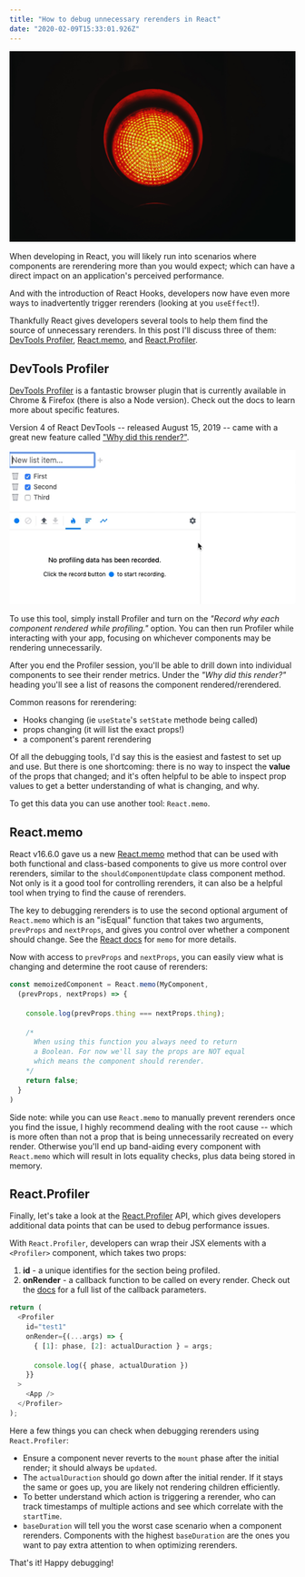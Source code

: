 ```yaml
---
title: "How to debug unnecessary rerenders in React"
date: "2020-02-09T15:33:01.926Z"
---
```


![Stop light.](./stop-light.jpg "Photo by Erwan Hesry on Unsplash.")

When developing in React, you will likely run into scenarios where components are rerendering more than you would expect; which can have a direct impact on an application's perceived performance. 

And with the introduction of React Hooks, developers now have even more ways to inadvertently trigger rerenders (looking at you `useEffect`!).

Thankfully React gives developers several tools to help them find the source of unnecessary rerenders. In this post I'll discuss three of them: [DevTools Profiler](https://reactjs.org/blog/2018/09/10/introducing-the-react-profiler.html), [React.memo](https://reactjs.org/docs/react-api.html#reactmemo), and [React.Profiler](https://reactjs.org/docs/profiler.html).

## DevTools Profiler

[DevTools Profiler](https://reactjs.org/blog/2018/09/10/introducing-the-react-profiler.html) is a fantastic browser plugin that is currently available in Chrome & Firefox (there is also a Node version). Check out the docs to learn more about specific features.

Version 4 of React DevTools -- released August 15, 2019 -- came with a great new feature called ["Why did this render?"](https://github.com/facebook/react/blob/master/packages/react-devtools/CHANGELOG.md#why-did-this-render).

![Animated gif of the Why did this rerender tool](./why-did-this-rerender.gif)

To use this tool, simply install Profiler and turn on the _"Record why each component rendered while profiling."_ option. You can then run Profiler while interacting with your app, focusing on whichever components may be rendering unnecessarily. 

After you end the Profiler session, you'll be able to drill down into individual components to see their render metrics. Under the _"Why did this render?"_ heading you'll see a list of reasons the component rendered/rerendered. 

Common reasons for rerendering: 
- Hooks changing (ie `useState`'s `setState` methode being called)
- props changing (it will list the exact props!)
- a component's parent rerendering

Of all the debugging tools, I'd say this is the easiest and fastest to set up and use. But there is one shortcoming: there is no way to inspect the __value__ of the props that changed; and it's often helpful to be able to inspect prop values to get a better understanding of what is changing, and why. 

To get this data you can use another tool: `React.memo`.

## React.memo

React v16.6.0 gave us a new [React.memo](https://reactjs.org/docs/react-api.html#reactmemo) method that can be used with both functional and class-based components to give us more control over rerenders, similar to the `shouldComponentUpdate` class component method. Not only is it a good tool for controlling rerenders, it can also be a helpful tool when trying to find the cause of rerenders.

The key to debugging rerenders is to use the second optional argument of `React.memo` which is an "isEqual" function that takes two arguments, `prevProps` and `nextProps`, and gives you control over whether a component should change. See the [React docs](https://reactjs.org/docs/react-api.html#reactmemo) for `memo` for more details.

Now with access to `prevProps` and `nextProps`, you can easily view what is changing and determine the root cause of rerenders:

```js
const memoizedComponent = React.memo(MyComponent, 
  (prevProps, nextProps) => {

    console.log(prevProps.thing === nextProps.thing);

    /*
      When using this function you always need to return
      a Boolean. For now we'll say the props are NOT equal 
      which means the component should rerender.
    */
    return false;
  }
)
```

Side note: while you can use `React.memo` to manually prevent rerenders once you find the issue, I highly recommend dealing with the root cause -- which is more often than not a prop that is being unnecessarily recreated on every render. Otherwise you'll end up band-aiding every component with `React.memo` which will result in lots equality checks, plus data being stored in memory. 

## React.Profiler

Finally, let's take a look at the [React.Profiler](https://reactjs.org/docs/profiler.html) API, which gives developers additional data points that can be used to debug performance issues. 

With `React.Profiler`, developers can wrap their JSX elements with a `<Profiler>` component, which takes two props:

1. __id__ - a unique identifies for the section being profiled.
1. __onRender__ - a callback function to be called on every render. Check out the [docs](https://reactjs.org/docs/profiler.html#onrender-callback) for a full list of the callback parameters.

```js
return (
  <Profiler 
    id="test1" 
    onRender={(...args) => {
      { [1]: phase, [2]: actualDuraction } = args;

      console.log({ phase, actualDuration })
    }}
  >
    <App />
  </Profiler>
);

```

Here a few things you can check when debugging rerenders using `React.Profiler`:

- Ensure a component never reverts to the `mount` phase after the initial render; it should always be `updated`.
- The `actualDuraction` should go down after the initial render. If it stays the same or goes up, you are likely not rendering children efficiently.
- To better understand which action is triggering a rerender, who can track timestamps of multiple actions and see which correlate with the `startTime`.
- `baseDuration` will tell you the worst case scenario when a component rerenders. Components with the highest `baseDuration` are the ones you want to pay extra attention to when optimizing rerenders.

 That's it! Happy debugging!


